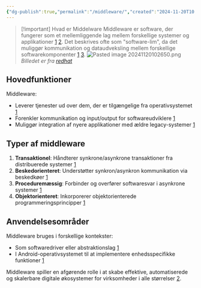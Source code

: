 ```yaml
---
{"dg-publish":true,"permalink":"/middleware/","created":"2024-11-20T10:24:52.095+01:00"}
---
```


> [!important] Hvad er Middelware
> Middleware er software, der fungerer som et mellemliggende lag mellem forskellige systemer og applikationer [1](https://en.wikipedia.org/wiki/Middleware) [2](https://www.jitterbit.com/da/blog/what-is-software-integration/). Det beskrives ofte som "software-lim", da det muliggør kommunikation og dataudveksling mellem forskellige softwarekomponenter [1](https://en.wikipedia.org/wiki/Middleware) [3](https://da.wikipedia.org/wiki/Middleware).
![Pasted image 20241120102650.png](/img/user/Pasted%20image%2020241120102650.png)
*Billedet er fra [redhat](https://www.redhat.com/en/topics/middleware/what-is-middleware)*
## Hovedfunktioner

Middleware:

- Leverer tjenester ud over dem, der er tilgængelige fra operativsystemet [1](https://en.wikipedia.org/wiki/Middleware)
- Forenkler kommunikation og input/output for softwareudviklere [1](https://en.wikipedia.org/wiki/Middleware)
- Muliggør integration af nyere applikationer med ældre legacy-systemer [1](https://en.wikipedia.org/wiki/Middleware)

## Typer af middleware

1. **Transaktionel**: Håndterer synkrone/asynkrone transaktioner fra distribuerede systemer [1](https://en.wikipedia.org/wiki/Middleware)
2. **Beskedorienteret**: Understøtter synkron/asynkron kommunikation via beskedkøer [1](https://en.wikipedia.org/wiki/Middleware)
3. **Proceduremæssig**: Forbinder og overfører softwaresvar i asynkrone systemer [1](https://en.wikipedia.org/wiki/Middleware)
4. **Objektorienteret**: Inkorporerer objektorienterede programmeringsprincipper [1](https://en.wikipedia.org/wiki/Middleware)

## Anvendelsesområder

Middleware bruges i forskellige kontekster:

- Som softwaredriver eller abstraktionslag [1](https://en.wikipedia.org/wiki/Middleware)
- I Android-operativsystemet til at implementere enhedsspecifikke funktioner [1](https://en.wikipedia.org/wiki/Middleware)

Middleware spiller en afgørende rolle i at skabe effektive, automatiserede og skalerbare digitale økosystemer for virksomheder i alle størrelser [2](https://www.jitterbit.com/da/blog/what-is-software-integration/).